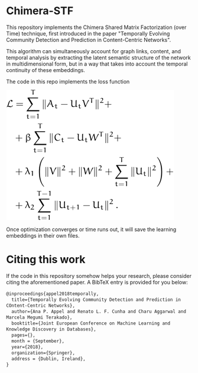 # Chimera-STF

This repository implements the Chimera Shared Matrix Factorization (over Time)
technique, first introduced in the paper "Temporally Evolving Community Detection
and Prediction in Content-Centric Networks".

This algorithm can simultaneously account for graph links, content, and temporal
analysis by extracting the latent semantic structure of the network in
multidimensional form, but in a way that takes into account the temporal
continuity of these embeddings.

The code in this repo implements the loss function

![Loss function to be minimized](./doc/model.svg)

Once optimization converges or time runs out, it will save the learning
embeddings in their own files.

# Citing this work

If the code in this repository somehow helps your research, please consider
citing the aforementioned paper. A BibTeX entry is provided for you below:

```
@inproceedings{appel2018temporally,
  title={Temporally Evolving Community Detection and Prediction in COntent-Centric Networks},
  author={Ana P. Appel and Renato L. F. Cunha and Charu Aggarwal and Marcela Megumi Terakado},
  booktitle={Joint European Conference on Machine Learning and Knowledge Discovery in Databases},
  pages={},
  month = {September},
  year={2018},
  organization={Springer},
  address = {Dublin, Ireland},
}
```
